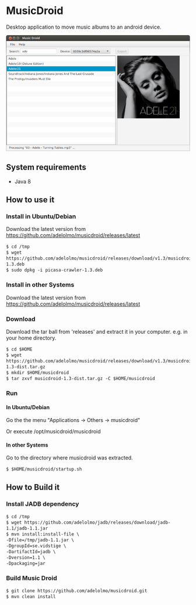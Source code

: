 # MusicDroid
Desktop application to move music albums to an android device.

<img src="musicdroid.png"/>

## System requirements

- Java 8

## How to use it

### Install in Ubuntu/Debian

Download the latest version from https://github.com/adelolmo/musicdroid/releases/latest

    $ cd /tmp
    $ wget https://github.com/adelolmo/musicdroid/releases/download/v1.3/musicdroid-1.3.deb
    $ sudo dpkg -i picasa-crawler-1.3.deb
    
### Install in other Systems

Download the latest version from https://github.com/adelolmo/musicdroid/releases/latest

### Download

Download the tar ball from 'releases' and extract it in your computer. e.g. in your home directory.

    $ cd $HOME
    $ wget https://github.com/adelolmo/musicdroid/releases/download/v1.3/musicdroid-1.3-dist.tar.gz
    $ mkdir $HOME/musicdroid
    $ tar zxvf musicdroid-1.3-dist.tar.gz -C $HOME/musicdroid
    
### Run

#### In Ubuntu/Debian

Go the the menu "Applications -> Others -> musicdroid"

Or execute /opt/musicdroid/musicdroid

#### In other Systems
        
Go to the directory where musicdroid was extracted.

    $ $HOME/musicdroid/startup.sh

## How to Build it

### Install JADB dependency
    $ cd /tmp
    $ wget https://github.com/adelolmo/jadb/releases/download/jadb-1.1/jadb-1.1.jar 
    $ mvn install:install-file \
    -Dfile=/tmp/jadb-1.1.jar \
    -DgroupId=se.vidstige \
    -DartifactId=jadb \
    -Dversion=1.1 \
    -Dpackaging=jar

### Build Music Droid
    $ git clone https://github.com/adelolmo/musicdroid.git
    $ mvn clean install
    
